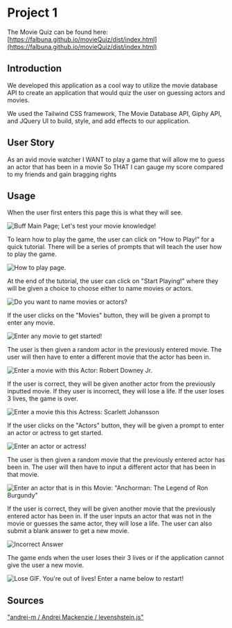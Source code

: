 # Project 1

The Movie Quiz can be found here: [https://falbuna.github.io/movieQuiz/dist/index.html](https://falbuna.github.io/movieQuiz/dist/index.html)

## Introduction

We developed this application as a cool way to utilize the movie database API to create an application that would quiz the user on guessing actors and movies.

We used the Tailwind CSS framework, The Movie Database API, Giphy API, and JQuery UI to build, style, and add effects to our application.

## User Story

As an avid movie watcher
I WANT to play a game that will allow me to guess an actor that has been in a movie 
So THAT I can gauge my score compared to my friends and gain bragging rights

## Usage

When the user first enters this page this is what they will see.

![Buff Main Page; Let's test your movie knowledge!](https://github.com/mmilici-star/movieQuiz/blob/master/Assets/Main_Page.PNG)

To learn how to play the game, the user can click on "How to Play!" for a quick tutorial. There will be a series of prompts that will teach the user how to play the game.

![How to play page.](https://github.com/mmilici-star/movieQuiz/blob/master/Assets/How_to.PNG)

At the end of the tutorial, the user can click on "Start Playing!" where they will be given a choice to choose either to name movies or actors. 

![Do you want to name movies or actors?](https://github.com/mmilici-star/movieQuiz/blob/master/Assets/MoviesOrActors.PNG)

If the user clicks on the "Movies" button, they will be given a prompt to enter any movie.

![Enter any movie to get started!](https://github.com/mmilici-star/movieQuiz/blob/master/Assets/Movies.PNG)

The user is then given a random actor in the previously entered movie. The user will then have to enter a different movie that the actor has been in.

![Enter a movie with this Actor: Robert Downey Jr.](https://github.com/mmilici-star/movieQuiz/blob/master/Assets/Movies1.PNG)

If the user is correct, they will be given another actor from the previously inputted movie. If they user is incorrect, they will lose a life. If the user loses 3 lives, the game is over.

![Enter a movie this this Actress: Scarlett Johansson](https://github.com/mmilici-star/movieQuiz/blob/master/Assets/Movies2.PNG)

If the user clicks on the "Actors" button, they will be given a prompt to enter an actor or actress to get started.

![Enter an actor or actress!](https://github.com/mmilici-star/movieQuiz/blob/master/Assets/Actors.PNG)

The user is then given a random movie that the previously entered actor has been in. The user will then have to input a different actor that has been in that movie.

![Enter an actor that is in this Movie: "Anchorman: The Legend of Ron Burgundy"](https://github.com/mmilici-star/movieQuiz/blob/master/Assets/Actors2.PNG)

If the user is correct, they will be given another movie that the previously entered actor has been in. If the user inputs an actor that was not in the movie or guesses the same actor, they will lose a life. The user can also submit a blank answer to get a new movie.

![Incorrect Answer](https://github.com/mmilici-star/movieQuiz/blob/master/Assets/Actors3.PNG)

The game ends when the user loses their 3 lives or if the application cannot give the user a new movie.

![Lose GIF. You're out of lives! Enter a name below to restart!](https://github.com/mmilici-star/movieQuiz/blob/master/Assets/Actors4.PNG)

## Sources
["andrei-m / Andrei Mackenzie / levenshstein.js"](https://gist.github.com/andrei-m/982927)